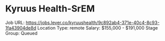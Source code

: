 # Kyruus Health-SrEM

Job URL: https://jobs.lever.co/kyruushealth/9c892ab4-371e-40c4-8c93-1fa43904de8d
Location Type: remote
Salary: $155,000 - $191,000
Stage Group: Queued